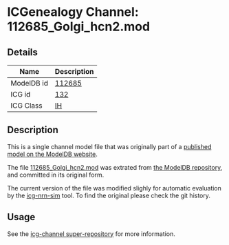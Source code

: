 # ICGenealogy Channel: 112685\_Golgi\_hcn2.mod

## Details

Name | Description
---- | -----------
ModelDB id | [112685](http://senselab.med.yale.edu/ModelDB/ShowModel.cshtml?model=112685)
ICG id | [132](http://icg.neurotheory.ox.ac.uk/channels/4/132)
ICG Class | [IH](http://icg.neurotheory.ox.ac.uk/channels/4)

## Description

This is a single channel model file that was originally part of a [published model on the ModelDB website](http://senselab.med.yale.edu/mModelDB/ShowModel.cshtml?model=112685).


The file [112685\_Golgi\_hcn2.mod](112685_Golgi_hcn2.mod) was extrated from [the ModelDB repository](http://senselab.med.yale.edu/ModelDB/ShowModel.cshtml?model=112685), and committed in its original form.

The current version of the file was modified slighly for automatic evaluation by the [icg-nrn-sim](https://github.com/icgenealogy/icg-nrn-sim) tool. To find the original please check the git history.


## Usage

See the [icg-channel super-repository](https://github.com/icgenealogy/icg-channels) for more information.